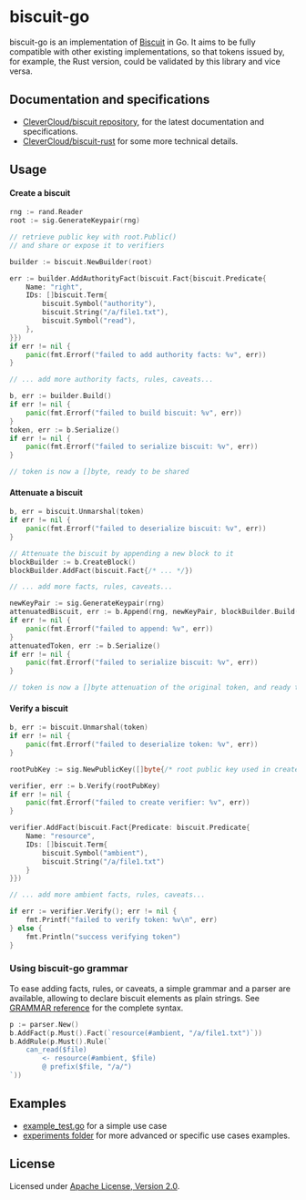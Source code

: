 
# biscuit-go

biscuit-go is an implementation of [Biscuit](https://github.com/clevercloud/biscuit) in Go. It aims to be fully compatible with other existing implementations, so that tokens issued by, for example, the Rust version, could be validated by this library and vice versa.

## Documentation and specifications

- [CleverCloud/biscuit repository](https://github.com/CleverCloud/biscuit), for the latest documentation and specifications.
- [CleverCloud/biscuit-rust](https://github.com/clevercloud/biscuit-rust) for some more technical details.

## Usage

#### Create a biscuit
```go
rng := rand.Reader
root := sig.GenerateKeypair(rng)

// retrieve public key with root.Public()
// and share or expose it to verifiers

builder := biscuit.NewBuilder(root)

err := builder.AddAuthorityFact(biscuit.Fact{biscuit.Predicate{
    Name: "right",
    IDs: []biscuit.Term{
        biscuit.Symbol("authority"),
        biscuit.String("/a/file1.txt"),
        biscuit.Symbol("read"),
    },
}})
if err != nil {
    panic(fmt.Errorf("failed to add authority facts: %v", err))
}

// ... add more authority facts, rules, caveats...

b, err := builder.Build()
if err != nil {
    panic(fmt.Errorf("failed to build biscuit: %v", err))
}
token, err := b.Serialize()
if err != nil {
    panic(fmt.Errorf("failed to serialize biscuit: %v", err))
}

// token is now a []byte, ready to be shared
```

#### Attenuate a biscuit
```go
b, err = biscuit.Unmarshal(token)
if err != nil {
    panic(fmt.Errorf("failed to deserialize biscuit: %v", err))
}

// Attenuate the biscuit by appending a new block to it
blockBuilder := b.CreateBlock()
blockBuilder.AddFact(biscuit.Fact{/* ... */})

// ... add more facts, rules, caveats...

newKeyPair := sig.GenerateKeypair(rng)
attenuatedBiscuit, err := b.Append(rng, newKeyPair, blockBuilder.Build())
if err != nil {
    panic(fmt.Errorf("failed to append: %v", err))
}
attenuatedToken, err := b.Serialize()
if err != nil {
    panic(fmt.Errorf("failed to serialize biscuit: %v", err))
}

// token is now a []byte attenuation of the original token, and ready to be shared
```

#### Verify a biscuit

```go
b, err := biscuit.Unmarshal(token)
if err != nil {
    panic(fmt.Errorf("failed to deserialize token: %v", err))
}

rootPubKey := sig.NewPublicKey([]byte{/* root public key used in create step*/})

verifier, err := b.Verify(rootPubKey)
if err != nil {
    panic(fmt.Errorf("failed to create verifier: %v", err))
}

verifier.AddFact(biscuit.Fact{Predicate: biscuit.Predicate{
    Name: "resource", 
    IDs: []biscuit.Term{
        biscuit.Symbol("ambient"), 
        biscuit.String("/a/file1.txt")
    }
}})

// ... add more ambient facts, rules, caveats...

if err := verifier.Verify(); err != nil {
    fmt.Printf("failed to verify token: %v\n", err)
} else {
    fmt.Println("success verifying token")
}
```

### Using biscuit-go grammar

To ease adding facts, rules, or caveats, a simple grammar and a parser are available, allowing to declare biscuit elements as plain strings. See [GRAMMAR reference](./parser/GRAMMAR.md) for the complete syntax.

```go
p := parser.New()
b.AddFact(p.Must().Fact(`resource(#ambient, "/a/file1.txt")`))
b.AddRule(p.Must().Rule(`
    can_read($file) 
        <- resource(#ambient, $file) 
        @ prefix($file, "/a/")
`))
```

## Examples

- [example_test.go](./example_test.go) for a simple use case
- [experiments folder](./experiments) for more advanced or specific use cases examples.

## License

Licensed under [Apache License, Version 2.0](./LICENSE).
